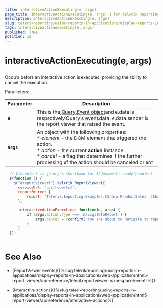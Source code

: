 ```yaml
---
title: interactiveActionExecuting(e, args)
page_title: interactiveActionExecuting(e, args) | for Telerik Reporting Documentation
description: interactiveActionExecuting(e, args)
slug: telerikreporting/using-reports-in-applications/display-reports-in-applications/web-application/html5-report-viewer/api-reference/reportviewer/events/interactiveactionexecuting(e,-args)
tags: interactiveactionexecuting(e,,args)
published: True
position: 12
---
```


# interactiveActionExecuting(e, args)



## 

Occurs before an interactive action is executed, providing the ability to cancel the execution.

Parameters:


| Parameter | Description |
| ------ | ------ |
| __e__ |This is the[jQuery.Event object](https://api.jquery.com/category/events/event-object/)and e.data is respectively[jQuery's event.data](https://api.jquery.com/event.data/). e.data.sender is the report viewer that raised the event.|
| __args__ |An object with the following properties:<br/>*  *element* - the DOM element that triggered the action.<br/>*  *action* - the current __action__ instance.<br/>*  *cancel* - a flag that determines if the further processing of the action should be canceled or not|




	
````js
  // $(handler) is jQuery's shorthand for $(document).ready(handler)
  $(function () {
    $("#reportViewer1").telerik_ReportViewer({
      serviceUrl: "api/reports/",
      reportSource: {
          report: "Telerik.Reporting.Examples.CSharp.ProductSales, CSharp.ReportLibrary"
      },
      
      interactiveActionExecuting: function(e, args) {         
          if (args.action.Type === 'navigateToReport') {
              args.cancel = !confirm("You are about to navigate to report "+args.action.Value.Report + ".\r\n\nContinue?");
          }
      }
  });
          
````



# See Also

 * [ReportViewer events]({%slug telerikreporting/using-reports-in-applications/display-reports-in-applications/web-application/html5-report-viewer/api-reference/telerikreportviewer-namespace/events%})

 * [Interactive actions]({%slug telerikreporting/using-reports-in-applications/display-reports-in-applications/web-application/html5-report-viewer/api-reference/interactive-actions%})
